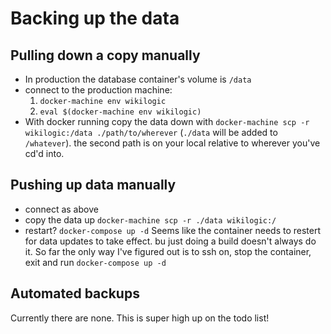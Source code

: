 # Backing up the data

## Pulling down a copy manually

 - In production the database container's volume is `/data`
 - connect to the production machine:
    1. `docker-machine env wikilogic`
    2. `eval $(docker-machine env wikilogic)`
 - With docker running copy the data down with `docker-machine scp -r wikilogic:/data ./path/to/wherever` (`./data` will be added to `/whatever`). the second path is on your local relative to wherever you've cd'd into.

## Pushing up data manually

 - connect as above
 - copy the data up `docker-machine scp -r ./data wikilogic:/`
 - restart? `docker-compose up -d` Seems like the container needs to restert for data updates to take effect. bu just doing a build doesn't always do it. So far the only way I've figured out is to ssh on, stop the container, exit and run `docker-compose up -d`

## Automated backups

Currently there are none. This is super high up on the todo list!